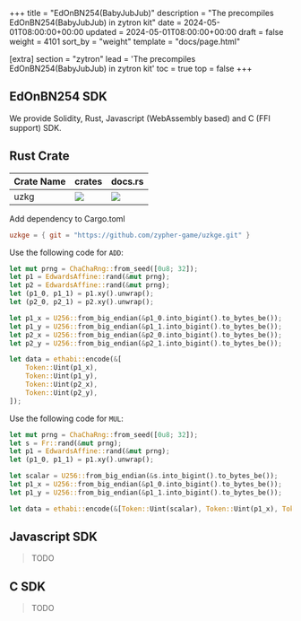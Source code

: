 +++
title = "EdOnBN254(BabyJubJub)"
description = "The precompiles EdOnBN254(BabyJubJub) in zytron kit"
date = 2024-05-01T08:00:00+00:00
updated = 2024-05-01T08:00:00+00:00
draft = false
weight = 4101
sort_by = "weight"
template = "docs/page.html"

[extra]
section = "zytron"
lead = 'The precompiles EdOnBN254(BabyJubJub) in zytron kit'
toc = true
top = false
+++

## EdOnBN254 SDK

We provide Solidity, Rust, Javascript (WebAssembly based) and C (FFI support) SDK.

## Rust Crate

| Crate Name | crates | docs.rs |
| - | - | - |
| uzkg | ![](https://img.shields.io/crates/v/uzkg) | ![](https://img.shields.io/docsrs/uzkg) |

Add dependency to Cargo.toml

```toml
uzkge = { git = "https://github.com/zypher-game/uzkge.git" }
```

Use the following code for `ADD`:

```rust
let mut prng = ChaChaRng::from_seed([0u8; 32]);
let p1 = EdwardsAffine::rand(&mut prng);
let p2 = EdwardsAffine::rand(&mut prng);
let (p1_0, p1_1) = p1.xy().unwrap();
let (p2_0, p2_1) = p2.xy().unwrap();

let p1_x = U256::from_big_endian(&p1_0.into_bigint().to_bytes_be());
let p1_y = U256::from_big_endian(&p1_1.into_bigint().to_bytes_be());
let p2_x = U256::from_big_endian(&p2_0.into_bigint().to_bytes_be());
let p2_y = U256::from_big_endian(&p2_1.into_bigint().to_bytes_be());

let data = ethabi::encode(&[
    Token::Uint(p1_x),
    Token::Uint(p1_y),
    Token::Uint(p2_x),
    Token::Uint(p2_y),
]);
```

Use the following code for `MUL`:

```rust
let mut prng = ChaChaRng::from_seed([0u8; 32]);
let s = Fr::rand(&mut prng);
let p1 = EdwardsAffine::rand(&mut prng);
let (p1_0, p1_1) = p1.xy().unwrap();

let scalar = U256::from_big_endian(&s.into_bigint().to_bytes_be());
let p1_x = U256::from_big_endian(&p1_0.into_bigint().to_bytes_be());
let p1_y = U256::from_big_endian(&p1_1.into_bigint().to_bytes_be());

let data = ethabi::encode(&[Token::Uint(scalar), Token::Uint(p1_x), Token::Uint(p1_y)]);
```

## Javascript SDK

> TODO

## C SDK

> TODO
